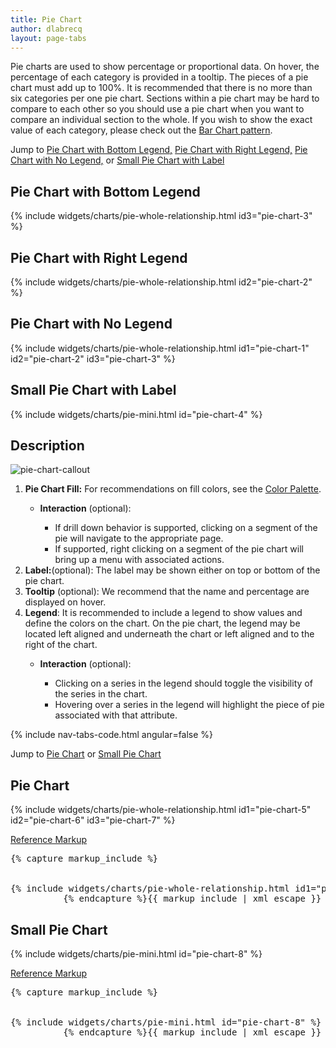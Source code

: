 ```yaml
---
title: Pie Chart
author: dlabrecq
layout: page-tabs
---
```

<div class="tab-content">
  <div role="tabpanel" class="tab-pane active" id="overview">
    <p>Pie charts are used to show percentage or proportional data. On hover, the percentage of each category is provided in a tooltip. The  pieces of a pie chart must add up to 100%. It is recommended that there is no more than six categories per one pie chart. Sections within a pie chart may be hard to compare to each other so you should use a pie chart when you want to compare an individual section to the whole. If you wish to show the exact value of each category, please check out the <a href="{{ site.baseurl}}pattern-library/data-visualization/bar-chart"> Bar Chart pattern</a>.</p>
    <p>Jump to <a href="#example-overview-1">Pie Chart with Bottom Legend,</a> <a href="#example-overview-2">Pie Chart with Right Legend,</a> <a href="#example-overview-3">Pie Chart with No Legend,</a> or <a href="#example-overview-4">Small Pie Chart with Label</a></p>
    <h2 id="example-overview-1">Pie Chart with Bottom Legend</h2>
    <div class="example-pf">
      {% include widgets/charts/pie-whole-relationship.html id3="pie-chart-3" %}
    </div>
    <h2 id="example-overview-2">Pie Chart with Right Legend</h2>
    <div class="example-pf">
      {% include widgets/charts/pie-whole-relationship.html id2="pie-chart-2" %}
    </div>
    <h2 id="example-overview-3">Pie Chart with No Legend</h2>
    <div class="example-pf">
      {% include widgets/charts/pie-whole-relationship.html id1="pie-chart-1" id2="pie-chart-2" id3="pie-chart-3" %}
    </div>
    <h2 id="example-overview-4">Small Pie Chart with Label</h2>
    <div class="example-pf">
      {% include widgets/charts/pie-mini.html id="pie-chart-4" %}
    </div>
  </div>
  <div role="tabpanel" class="tab-pane" id="design">
  <h2>Description</h2>
  <div class="row">
    <div class="col-md-4 col-lg-5">
        <img src="{{site.baseurl}}assets/img/pie-chart-callout.png" alt="pie-chart-callout"/>
    </div>
    <div class="col-md-8 col-lg-7">
      <ol>
        <li><b>Pie Chart Fill:</b> For recommendations on fill colors, see the <a href="/styles/color-palette/">Color Palette</a>.</li>
          <ul>
            <li><b>Interaction</b> (optional):</li>
              <ul>
                <li>If  drill down behavior is supported, clicking on a segment of the pie will navigate to the appropriate page.</li>
                <li>If supported, right clicking on a segment of the pie chart will bring up a menu with associated actions.</li>
              </ul>
          </ul>
        <li><b>Label:</b>(optional): The label may be shown either on top or bottom of the pie chart.</li>
        <li><b>Tooltip</b> (optional): We recommend that the name and percentage are displayed on hover.</li>
        <li><b>Legend</b>: It is recommended to include a legend to show values and define the colors on the chart. On the pie chart, the legend may be located left aligned and underneath the chart or left aligned and to the right of the chart.</li>
          <ul>
            <li><b>Interaction</b> (optional):</li>
              <ul>
                <li>Clicking on a series in the legend should toggle the visibility of the series in the chart.</li>
                <li>Hovering over a series in the legend will highlight the piece of pie associated with that attribute.</li>
              </ul>
          </ul>
        </ol>
        </div>
    </div>
  </div>
  <div role="tabpanel" class="tab-pane" id="code">
    {% include nav-tabs-code.html angular=false %}
    <div class="tab-content">
      <div role="tabpanel" class="tab-pane nested active" id="html-css">
        <p>Jump to <a href="#example-code-1">Pie Chart</a> or <a href="#example-code-2">Small Pie Chart</a></p>
        <h2 id="example-code-1">Pie Chart</h2>
        <div class="example-pf">
          {% include widgets/charts/pie-whole-relationship.html id1="pie-chart-5" id2="pie-chart-6" id3="pie-chart-7" %}
        </div>
        <p class="reference-markup"><a class="collapse-toggle" data-toggle="collapse" aria-expanded="true" aria-controls="card-markup-1" href="#card-markup-1">Reference Markup</a></p>
        <div class="collapse in" id="card-markup-1">
          <pre class="prettyprint">{% capture markup_include %}
<script src="components/c3/c3.min.js"></script>
<script src="components/d3/d3.min.js"></script>
{% include widgets/charts/pie-whole-relationship.html id1="pie-chart-5" id2="pie-chart-6" id3="pie-chart-7" %}
          {% endcapture %}{{ markup_include | xml_escape }}</pre>
        </div>
        <h2 id="example-code-2">Small Pie Chart</h2>
        <div class="example-pf">
          {% include widgets/charts/pie-mini.html id="pie-chart-8" %}
        </div>
        <p class="reference-markup"><a class="collapse-toggle" data-toggle="collapse" aria-expanded="true" aria-controls="card-markup-2" href="#card-markup-2">Reference Markup</a></p>
        <div class="collapse in" id="card-markup-2">
          <pre class="prettyprint">{% capture markup_include %}
<script src="components/c3/c3.min.js"></script>
<script src="components/d3/d3.min.js"></script>
{% include widgets/charts/pie-mini.html id="pie-chart-8" %}
          {% endcapture %}{{ markup_include | xml_escape }}</pre>
        </div>
      </div>
    </div>
  </div>
</div>
